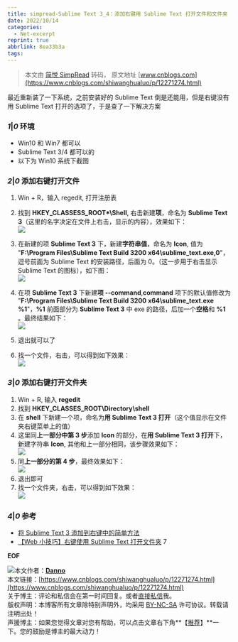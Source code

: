 ```yaml
---
title: simpread-Sublime Text 3_4：添加右键用 Sublime Text 打开文件和文件夹
date: 2022/10/14
categories:
  - Net-excerpt
reprint: true
abbrlink: 8ea33b3a
tags:
---
```



> 本文由 [简悦 SimpRead](http://ksria.com/simpread/) 转码， 原文地址 [www.cnblogs.com](https://www.cnblogs.com/shiwanghualuo/p/12271274.html)

最近重新装了一下系统，之前安装好的 Sublime Text 倒是还能用，但是右键没有用 Sublime Text 打开的选项了，于是查了一下解决方案

### **_1_**|**_0_** **环境**

*   Win10 和 Win7 都可以
*   Sublime Text 3/4 都可以的
*   以下为 Win10 系统下截图

### **_2_**|**_0_** **添加右键打开文件**

1.  Win + R，输入 regedit, 打开注册表
    
2.  找到 **HKEY_CLASSESS_ROOT\*\Shell**, 右击新建**项**，命名为 **Sublime Text 3**（这里的名字决定在文件上右击，显示的内容），效果如下：  
    [![](https://img2018.cnblogs.com/blog/1044885/202002/1044885-20200206220604528-1824636244.png)](https://img2018.cnblogs.com/blog/1044885/202002/1044885-20200206220604528-1824636244.png)
    
3.  在新建的项 **Sublime Text 3** 下，新建**字符串值**，命名为 **Icon**, 值为 "**F:\Program Files\Sublime Text Build 3200 x64\sublime_text.exe,0**"，逗号前面为 Sublime Text 的安装路径，后面为 0。（这一步用于右击显示 Sublime Text 的图标），如下图：  
    [![](https://img2018.cnblogs.com/blog/1044885/202002/1044885-20200206220931251-295400665.png)](https://img2018.cnblogs.com/blog/1044885/202002/1044885-20200206220931251-295400665.png)
    
4.  在项 **Sublime Text 3** 下新建**项 --command**,**command** 项下的默认值修改为 "**F:\Program Files\Sublime Text Build 3200 x64\sublime_text.exe %1**"，**%1** 前面部分为 **Sublime Text 3** 中 exe 的路径，后加一个**空格**和 **%1** 。最终结果如下：  
    [![](https://img2018.cnblogs.com/blog/1044885/202002/1044885-20200206221341479-849902763.png)](https://img2018.cnblogs.com/blog/1044885/202002/1044885-20200206221341479-849902763.png)
    
5.  退出就可以了
    
6.  找一个文件，右击，可以得到如下效果：  
    [![](https://img2018.cnblogs.com/blog/1044885/202002/1044885-20200207104850356-2113796315.png)](https://img2018.cnblogs.com/blog/1044885/202002/1044885-20200207104850356-2113796315.png)
    

### **_3_**|**_0_** **添加右键打开文件夹**

1.  Win + R, 输入 **regedit**
2.  找到 **HKEY_CLASSES_ROOT\Directory\shell**
3.  在 **shell** 下新建一个项，命名为**用 Sublime Text 3 打开**（这个值显示在文件夹右键菜单上的值）
4.  这里同**上一部分中第 3 步**添加 **Icon** 的部分，在**用 Sublime Text 3 打开**下，新建字符串 **Icon**, 其他和上一部分相同，该步骤效果如下：  
    [![](https://img2018.cnblogs.com/blog/1044885/202002/1044885-20200206222124583-257727054.png)](https://img2018.cnblogs.com/blog/1044885/202002/1044885-20200206222124583-257727054.png)
5.  同**上一部分的第 4 步**，最终效果如下：  
    [![](https://img2018.cnblogs.com/blog/1044885/202002/1044885-20200206222304066-1739964560.png)](https://img2018.cnblogs.com/blog/1044885/202002/1044885-20200206222304066-1739964560.png)
6.  退出即可
7.  找一个文件夹，右击，可以得到如下效果：  
    [![](https://img2018.cnblogs.com/blog/1044885/202002/1044885-20200207104939375-1836369219.png)](https://img2018.cnblogs.com/blog/1044885/202002/1044885-20200207104939375-1836369219.png)

### **_4_**|**_0_** **参考**

*   [将 Sublime Text 3 添加到右键中的简单方法](https://www.jb51.net/article/130391.htm)
*   [【Web 小技巧】右键使用 Sublime Text 打开文件夹](https://www.cnblogs.com/sogoe/p/4293067.html) 7

__EOF__

![](https://files-cdn.cnblogs.com/files/shiwanghualuo/20190928163853.bmp)本文作者：**[Danno](https://www.cnblogs.com/shiwanghualuo/p/12271274.html)**  
本文链接：[https://www.cnblogs.com/shiwanghualuo/p/12271274.html](https://www.cnblogs.com/shiwanghualuo/p/12271274.html)  
关于博主：评论和私信会在第一时间回复。或者[直接私信](https://msg.cnblogs.com/msg/send/shiwanghualuo)我。  
版权声明：本博客所有文章除特别声明外，均采用 [BY-NC-SA](https://creativecommons.org/licenses/by-nc-nd/4.0/ "BY-NC-SA") 许可协议。转载请注明出处！  
声援博主：如果您觉得文章对您有帮助，可以点击文章右下角**【[推荐](javascript:void(0);)】**一下。您的鼓励是博主的最大动力！